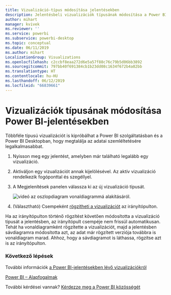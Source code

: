 ```yaml
---
title: Vizualizáció-típus módosítása jelentésekben
description: Jelentésbeli vizualizációk típusának módosítása a Power BI szolgáltatásban és a Power BI Desktopban
author: mihart
manager: kvivek
ms.reviewer: ''
ms.service: powerbi
ms.subservice: powerbi-desktop
ms.topic: conceptual
ms.date: 06/11/2019
ms.author: mihart
LocalizationGroup: Visualizations
ms.openlocfilehash: c2ccbf8eaa272d6e5a57f88c76c79b5d06bb3892
ms.sourcegitcommit: 797bb40f691384cb1b23dd08c1634f672b4a82bb
ms.translationtype: HT
ms.contentlocale: hu-HU
ms.lasthandoff: 06/12/2019
ms.locfileid: "66839661"
---
```

# <a name="change-the-type-of-visualization-in-a-power-bi-report"></a>Vizualizációk típusának módosítása Power BI-jelentésekben
Többféle típusú vizualizációt is kipróbálhat a Power BI szolgáltatásban és a Power BI Desktopban, hogy megtalálja az adatai szemléltetésére legalkalmasabbat. 

1. Nyisson meg egy jelentést, amelyben már található legalább egy vizualizáció.   
2. Aktiváljon egy vizualizációt annak kijelölésével. Az aktív vizualizáció rendelkezik fogóponttal és szegéllyel.    
3. A Megjelenítések panelen válassza ki az új vizualizáció típusát. 
   
   ![videó az oszlopdiagram vonaldiagrammá alakításáról](media/power-bi-report-change-visualization-type/changeviz.gif).
4. (Választható) Csempeként [rögzítheti a vizualizációt](../service-dashboard-pin-tile-from-report.md) az irányítópulton. 

Ha az irányítópulton történő rögzítést követően módosította a vizualizáció típusát a jelentésben, az irányítópult csempéje nem frissül automatikusan. Tehát ha vonaldiagramként rögzítette a vizualizációt, majd a jelentésben sávdiagramra módosította azt, az adat már rögzített verziója továbbra is vonaldiagram marad. Ahhoz, hogy a sávdiagramot is láthassa, rögzítse azt is az irányítópulton.

### <a name="next-steps"></a>Következő lépések
További információk [a Power BI-jelentésekben lévő vizualizációkról](power-bi-report-visualizations.md)

[Power BI – Alapfogalmak](../consumer/end-user-basic-concepts.md)

További kérdései vannak? [Kérdezze meg a Power BI közösségét](http://community.powerbi.com/)

